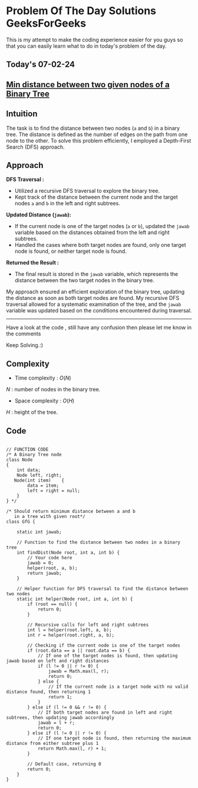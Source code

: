#  Problem Of The Day Solutions GeeksForGeeks

This is my attempt to make the coding experience easier for you guys so that you can easily learn what to do in today's problem of the day.

## Today's 07-02-24 
## [Min distance between two given nodes of a Binary Tree](https://www.geeksforgeeks.org/problems/min-distance-between-two-given-nodes-of-a-binary-tree/1)

## Intuition

The task is to find the distance between two nodes (`a` and `b`) in a binary tree. The distance is defined as the number of edges on the path from one node to the other. To solve this problem efficiently, I employed a Depth-First Search (DFS) approach.

## Approach

**DFS Traversal :**
   - Utilized a recursive DFS traversal to explore the binary tree.
   - Kept track of the distance between the current node and the target nodes `a` and `b` in the left and right subtrees.

**Updated Distance (`jawab`):**
   - If the current node is one of the target nodes (`a` or `b`), updated the `jawab` variable based on the distances obtained from the left and right subtrees.
   - Handled the cases where both target nodes are found, only one target node is found, or neither target node is found.

**Returned the Result :**
   - The final result is stored in the `jawab` variable, which represents the distance between the two target nodes in the binary tree.

My approach ensured an efficient exploration of the binary tree, updating the distance as soon as both target nodes are found. My recursive DFS traversal allowed for a systematic examination of the tree, and the `jawab` variable was updated based on the conditions encountered during traversal.

---
Have a look at the code , still have any confusion then please let me know in the comments

Keep Solving.:)

## Complexity
- Time complexity : $O(N)$
<!-- Add your time complexity here, e.g. $$O())$$ -->

$N$ : number of nodes in the binary tree.

- Space complexity : $O(H)$ 
<!-- Add your space complexity here, e.g. $$O(n)$$ -->
$H$ : height of the tree.

## Code 

```

// FUNCTION CODE
/* A Binary Tree node
class Node
{
    int data;
    Node left, right;
   Node(int item)    {
        data = item;
        left = right = null;
    }
} */

/* Should return minimum distance between a and b
   in a tree with given root*/
class GfG {
    
    static int jawab;

    // Function to find the distance between two nodes in a binary tree
    int findDist(Node root, int a, int b) {
        // Your code here
        jawab = 0;
        helper(root, a, b);
        return jawab;
    }

    // Helper function for DFS traversal to find the distance between two nodes
    static int helper(Node root, int a, int b) {
        if (root == null) {
            return 0;
        }

        // Recursive calls for left and right subtrees
        int l = helper(root.left, a, b);
        int r = helper(root.right, a, b);

        // Checking if the current node is one of the target nodes
        if (root.data == a || root.data == b) {
            // If one of the target nodes is found, then updating jawab based on left and right distances
            if (l != 0 || r != 0) {
                jawab = Math.max(l, r);
                return 0;
            } else {
                // If the current node is a target node with no valid distance found, then returning 1
                return 1;
            }
        } else if (l != 0 && r != 0) {
            // If both target nodes are found in left and right subtrees, then updating jawab accordingly
            jawab = l + r;
            return 0;
        } else if (l != 0 || r != 0) {
            // If one target node is found, then returning the maximum distance from either subtree plus 1
            return Math.max(l, r) + 1;
        }

        // Default case, returning 0
        return 0;
    }
}
```
